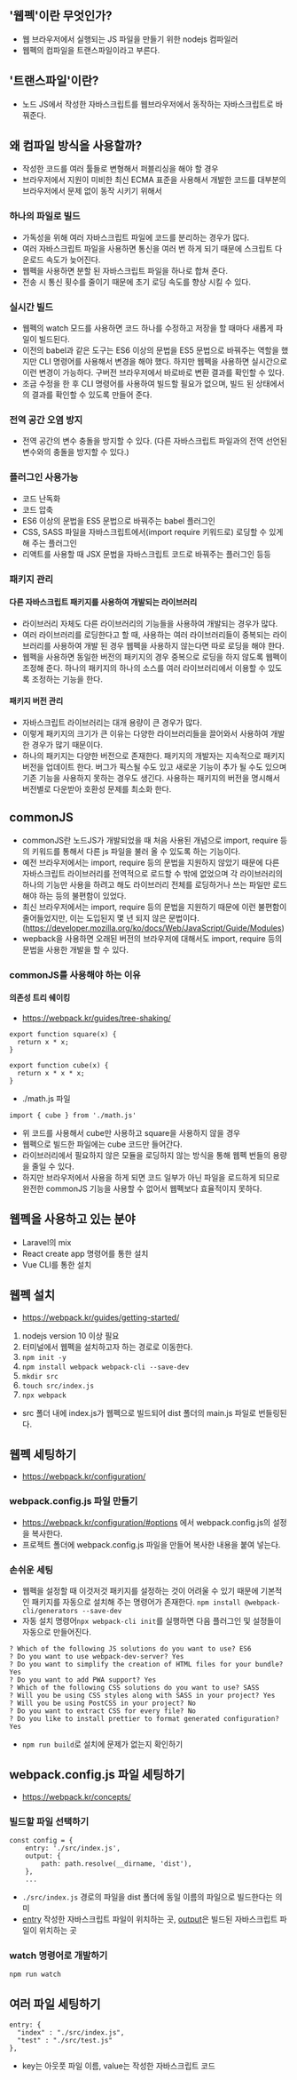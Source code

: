 ## '웹펙'이란 무엇인가?
- 웹 브라우저에서 실행되는 JS 파일을 만들기 위한 nodejs 컴파일러
- 웹펙의 컴파일을 트랜스파일이라고 부른다.

## '트랜스파일'이란?
- 노드 JS에서 작성한 자바스크립트를 웹브라우저에서 동작하는 자바스크립트로 바꿔준다.

## 왜 컴파일 방식을 사용할까?
- 작성한 코드를 여러 툴들로 변형해서 퍼블리싱을 해야 할 경우
- 브라우저에서 지원이 미비한 최신 ECMA 표준을 사용해서 개발한 코드를 대부분의 브라우저에서 문제 없이 동작 시키기 위해서

### 하나의 파일로 빌드
- 가독성을 위해 여러 자바스크립트 파일에 코드를 분리하는 경우가 많다.
- 여러 자바스크립트 파일을 사용하면 통신을 여러 번 하게 되기 때문에 스크립트 다운로드 속도가 늦어진다.
- 웹펙을 사용하면 분할 된 자바스크립트 파일을 하나로 합쳐 준다.
- 전송 시 통신 횟수를 줄이기 때문에 초기 로딩 속도를 향상 시킬 수 있다.

### 실시간 빌드
- 웹펙의 watch 모드를 사용하면 코드 하나를 수정하고 저장을 할 때마다 새롭게 파일이 빌드된다.
- 이전의 babel과 같은 도구는 ES6 이상의 문법을 ES5 문법으로 바꿔주는 역할을 했지만 CLI 명령어를 사용해서 변경을 해야 했다. 하지만 웹펙을 사용하면 실시간으로 이런 변경이 가능하다. 구버전 브라우저에서 바로바로 변환 결과를 확인할 수 있다.
- 조금 수정을 한 후 CLI 명령어를 사용하여 빌드할 필요가 없으며, 빌드 된 상태에서의 결과를 확인할 수 있도록 만들어 준다.

### 전역 공간 오염 방지
- 전역 공간의 변수 충돌을 방지할 수 있다. (다른 자바스크립트 파일과의 전역 선언된 변수와의 충돌을 방지할 수 있다.)

### 플러그인 사용가능
- 코드 난독화
- 코드 압축
- ES6 이상의 문법을 ES5 문법으로 바꿔주는 babel 플러그인
- CSS, SASS 파일을 자바스크립트에서(import require 키워드로) 로딩할 수 있게 해 주는 플러그인
- 리액트를 사용할 때 JSX 문법을 자바스크립트 코드로 바꿔주는 플러그인 등등

### 패키지 관리
#### 다른 자바스크립트 패키지를 사용하여 개발되는 라이브러리
- 라이브러리 자체도 다른 라이브러리의 기능들을 사용하여 개발되는 경우가 많다.
- 여러 라이브러리를 로딩한다고 할 때, 사용하는 여러 라이브러리들이 중복되는 라이브러리를 사용하여 개발 된 경우 웹펙을 사용하지 않는다면 따로 로딩을 해야 한다.
- 웹펙을 사용하면 동일한 버전의 패키지의 경우 중복으로 로딩을 하지 않도록 웹펙이 조정해 준다. 하나의 패키지의 하나의 소스를 여러 라이브러리에서 이용할 수 있도록 조정하는 기능을 한다.

#### 패키지 버전 관리
- 자바스크립트 라이브러리는 대개 용량이 큰 경우가 많다.
- 이렇게 패키지의 크기가 큰 이유는 다양한 라이브러리들을 끌어와서 사용하여 개발한 경우가 많기 때문이다.
- 하나의 패키지는 다양한 버전으로 존재한다. 패키지의 개발자는 지속적으로 패키지 버전을 업데이트 한다. 버그가 픽스될 수도 있고 새로운 기능이 추가 될 수도 있으며 기존 기능을 사용하지 못하는 경우도 생긴다. 사용하는 패키지의 버전을 명시해서 버전별로 다운받아 호환성 문제를 최소화 한다.

## commonJS
- commonJS란 노드JS가 개발되었을 때 처음 사용된 개념으로 import, require 등의 키워드를 통해서 다른 js 파일을 불러 올 수 있도록 하는 기능이다.
- 예전 브라우저에서는 import, require 등의 문법을 지원하지 않았기 때문에 다른 자바스크립트 라이브러리를 전역적으로 로드할 수 밖에 없었으며 각 라이브러리의 하나의 기능만 사용을 하려고 해도 라이브러리 전체를 로딩하거나 쓰는 파일만 로드 해야 하는 등의 불편함이 있었다.
- 최신 브라우저에서는 import, require 등의 문법을 지원하기 때문에 이런 불편함이 줄어들었지만, 이는 도입된지 몇 년 되지 않은 문법이다. (https://developer.mozilla.org/ko/docs/Web/JavaScript/Guide/Modules)
- wepback을 사용하면 오래된 버전의 브라우저에 대해서도 import, require 등의 문법을 사용한 개발을 할 수 있다.

### commonJS를 사용해야 하는 이유
#### 의존성 트리 쉐이킹
- https://webpack.kr/guides/tree-shaking/
```
export function square(x) {
  return x * x;
}

export function cube(x) {
  return x * x * x;
}
```
- ./math.js 파일


```
import { cube } from './math.js'

```
- 위 코드를 사용해서 cube만 사용하고 square을 사용하지 않을 경우
- 웹펙으로 빌드한 파일에는 cube 코드만 들어간다.
- 라이브러리에서 필요하지 않은 모듈을 로딩하지 않는 방식을 통해 웹펙 번들의 용량을 줄일 수 있다.
- 하지만 브라우저에서 사용을 하게 되면 코드 일부가 아닌 파일을 로드하게 되므로 완전한 commonJS 기능을 사용할 수 없어서 웹펙보다 효율적이지 못하다.


## 웹펙을 사용하고 있는 분야
- Laravel의 mix
- React create app 명령어를 통한 설치
- Vue CLI를 통한 설치


## 웹펙 설치
- https://webpack.kr/guides/getting-started/
1. nodejs version 10 이상 필요
2. 터미널에서 웹펙을 설치하고자 하는 경로로 이동한다.
3. `npm init -y`
4. `npm install webpack webpack-cli --save-dev`
5. `mkdir src`
6. `touch src/index.js`
7. `npx webpack`
- src 폴더 내에 index.js가 웹펙으로 빌드되어 dist 폴더의 main.js 파일로 번들링된다.

## 웹펙 세팅하기
- https://webpack.kr/configuration/
### webpack.config.js 파일 만들기
- https://webpack.kr/configuration/#options 에서 webpack.config.js의 설정을 복사한다.
- 프로젝트 폴더에 webpack.config.js 파일을 만들어 복사한 내용을 붙여 넣는다.

### 손쉬운 세팅
- 웹펙을 설정할 때 이것저것 패키지를 설정하는 것이 어려울 수 있기 때문에 기본적인 패키지를 자동으로 설치해 주는 명령어가 존재한다. `npm install @webpack-cli/generators --save-dev`
- 자동 설치 명령어`npx webpack-cli init`를 실행하면 다음 플러그인 및 설정들이 자동으로 만들어진다.
```
? Which of the following JS solutions do you want to use? ES6
? Do you want to use webpack-dev-server? Yes
? Do you want to simplify the creation of HTML files for your bundle? Yes
? Do you want to add PWA support? Yes
? Which of the following CSS solutions do you want to use? SASS
? Will you be using CSS styles along with SASS in your project? Yes
? Will you be using PostCSS in your project? No
? Do you want to extract CSS for every file? No
? Do you like to install prettier to format generated configuration? Yes
```
- `npm run build`로 설치에 문제가 없는지 확인하기

## webpack.config.js 파일 세팅하기
- https://webpack.kr/concepts/

### 빌드할 파일 선택하기
```
const config = {
    entry: './src/index.js',
    output: {
        path: path.resolve(__dirname, 'dist'),
    },
    ...
```
- `./src/index.js` 경로의 파일을 dist 폴더에 동일 이름의 파일으로 빌드한다는 의미
- [entry](https://webpack.kr/concepts/#entry) 작성한 자바스크립트 파일이 위치하는 곳, [output](https://webpack.kr/concepts/#entry)은 빌드된 자바스크립트 파일이 위치하는 곳

### watch 명령어로 개발하기
```
npm run watch
```


## 여러 파일 세팅하기
```
entry: {
  "index" : "./src/index.js",
  "test" : "./src/test.js"
},
```
- key는 아웃풋 파일 이름, value는 작성한 자바스크립트 코드
